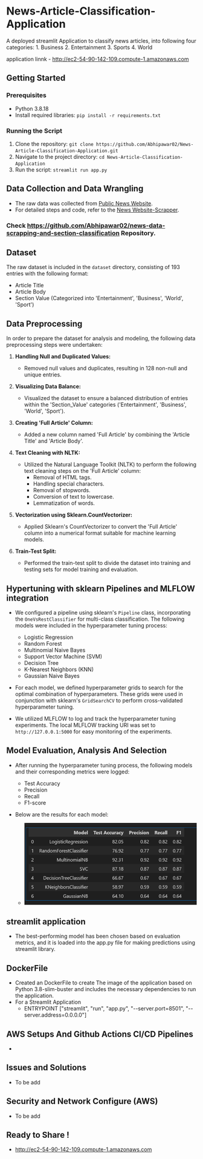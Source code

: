 # News-Article-Classification-Application
A deployed streamlit Application to classify news articles, into following four categories:
    1. Business
    2. Entertainment 
    3. Sports
    4. World

application linnk - http://ec2-54-90-142-109.compute-1.amazonaws.com

## Getting Started

### Prerequisites

- Python 3.8.18
- Install required libraries: `pip install -r requirements.txt`

### Running the Script

1. Clone the repository: `git clone https://github.com/Abhipawar02/News-Article-Classification-Application.git` 
2. Navigate to the project directory: `cd News-Article-Classification-Application`
3. Run the script: `streamlit run app.py`

## Data Collection and Data Wrangling
- The raw data was collected from [Public News Website](https://indianexpress.com/).
- For detailed steps and code, refer to the [News Website-Scrapper](https://colab.research.google.com/drive/1gdkgr0gaqWT4HwUxo6iMaCf7_3D6ofoD?usp=sharing).  

### Check https://github.com/Abhipawar02/news-data-scrapping-and-section-classification Repository.

## Dataset

The raw dataset is included in the `dataset` directory, consisting of 193 entries with the following format:

- Article Title
- Article Body
- Section Value (Categorized into 'Entertainment', 'Business', 'World', 'Sport')

## Data Preprocessing
In order to prepare the dataset for analysis and modeling, the following data preprocessing steps were undertaken:
1. **Handling Null and Duplicated Values:**
   - Removed null values and duplicates, resulting in 128 non-null and unique entries.

2. **Visualizing Data Balance:**
   - Visualized the dataset to ensure a balanced distribution of entries within the 'Section_Value' categories ('Entertainment', 'Business', 'World', 'Sport').

3. **Creating 'Full Article' Column:**
   - Added a new column named 'Full Article' by combining the 'Article Title' and 'Article Body'.

4. **Text Cleaning with NLTK:**
   - Utilized the Natural Language Toolkit (NLTK) to perform the following text cleaning steps on the 'Full Article' column:
     - Removal of HTML tags.
     - Handling special characters.
     - Removal of stopwords.
     - Conversion of text to lowercase.
     - Lemmatization of words.

5. **Vectorization using Sklearn.CountVectorizer:**
   - Applied Sklearn's CountVectorizer to convert the 'Full Article' column into a numerical format suitable for machine learning models.

6. **Train-Test Split:**
   - Performed the train-test split to divide the dataset into training and testing sets for model training and evaluation.

## Hypertuning with sklearn Pipelines and MLFLOW integration
- We configured a pipeline using sklearn's `Pipeline` class, incorporating the `OneVsRestClassifier` for multi-class classification. The following models were included in the hyperparameter tuning process:

    - Logistic Regression
    - Random Forest
    - Multinomial Naive Bayes
    - Support Vector Machine (SVM)
    - Decision Tree
    - K-Nearest Neighbors (KNN)
    - Gaussian Naive Bayes

- For each model, we defined hyperparameter grids to search for the optimal combination of hyperparameters. These grids were used in conjunction with sklearn's `GridSearchCV` to perform cross-validated hyperparameter tuning.

- We utilized MLFLOW to log and track the hyperparameter tuning experiments. The local MLFLOW tracking URI was set to `http://127.0.0.1:5000` for easy monitoring of the experiments.

## Model Evaluation, Analysis And Selection
- After running the hyperparameter tuning process, the following models and their corresponding metrics were logged:

    - Test Accuracy
    - Precision
    - Recall
    - F1-score

- Below are the results for each model:
    - ![Result Image](templates/model_evaluation.png)

## streamlit application 
- The best-performing model has been chosen based on evaluation metrics, and it is loaded into the app.py file for making predictions using streamlit library.

## DockerFile
- Created an DockerFile to create The image of the application based on Python 3.8-slim-buster and includes the necessary dependencies to run the application.
- For a Streamlit Application
    - ENTRYPOINT ["streamlit", "run", "app.py", "--server.port=8501", "--server.address=0.0.0.0"]

## AWS Setups And Github Actions CI/CD Pipelines
- 

## Issues and Solutions
- To be add

## Security and Network Configure (AWS)
- To be add

## Ready to Share !
- http://ec2-54-90-142-109.compute-1.amazonaws.com



